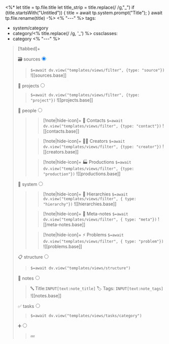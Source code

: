 <%*
let title = tp.file.title
let title_strip = title.replace(/ /g,"_")
if (title.startsWith("Untitled")) {
	title = await tp.system.prompt("Title");
}
await tp.file.rename(title)
-%>
<% "---" %>
tags: 
  - system/category
  - category/<% title.replace(/ /g, '_') %>
cssclasses:
  - category
<% "---" %>

> [!tabbed]+
>
> <label>🗃️ sources<input type="radio" name="test" checked/></label>
>
> > `$=await dv.view("templates/views/filter", {type: "source"})`
> > ![[sources.base]]
>
> <label>🏢 projects<input type="radio" name="test" /></label>
>
> > `$=await dv.view("templates/views/filter", {type: "project"})`
> > ![[projects.base]]
>
> <label>👥 people<input type="radio" name="test" /></label>
>
> > > [!note|hide-icon]+ 👤 Contacts
> > > `$=await dv.view("templates/views/filter", {type: "contact"})`
> > > ![[contacts.base]]
> >
> > > [!note|hide-icon]+ 👨‍🎨 Creators
> > > `$=await dv.view("templates/views/filter", {type: "creator"})`
> > > ![[creators.base]]
> >
> > > [!note|hide-icon]+ 🏭 Productions
> > > `$=await dv.view("templates/views/filter", {type: "production"})`
> > > ![[productions.base]]
>
> <label>🔬 system<input type="radio" name="test" /></label>
>
> > > [!note|hide-icon]+ 🧬 Hierarchies
> > > `$=await dv.view("templates/views/filter", { type: "hierarchy"})`
> > > ![[hierarchies.base]]
> >
> > > [!note|hide-icon]+ 🔎 Meta-notes
> > > `$=await dv.view("templates/views/filter", { type: "meta"})`
> > > ![[meta-notes.base]]
> >
> > > [!note|hide-icon]+ ⚡️ Problems
> > > `$=await dv.view("templates/views/filter", { type: "problem"})`
> > > ![[problems.base]]
>
> <label>📋 structure<input type="radio" name="test" /></label>
>
> > `$=await dv.view("templates/views/structure")`
>
> <label>📝 notes<input type="radio" name="test" /></label>
>
> > 🔤 Title:`INPUT[text:note_title]` 🏷️ Tags: `INPUT[text:note_tags]`
> > ![[notes.base]]
>
> <label>✅ tasks<input type="radio" name="test" /></label>
>
> > `$=await dv.view("templates/views/tasks/category")`
>
> <label>➕<input type="radio" name="test" /></label>
>
> > 💤
